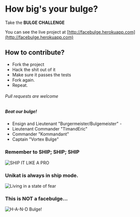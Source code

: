# How big's your bulge?
Take the **BULGE CHALLENGE**

You can see the live project at [http://facebulge.herokuapp.com](http://facebulge.herokuapp.com)

## How to contribute?
* Fork the project
* Hack the shit out of it
* Make sure it passes the tests
* Fork again.
* Repeat.

###### Pull requests are welcome

##### Beat our bulge!
* Ensign and Lieutenant "Burgermeister/Bulgemeister" - 
* Lieutenant Commander  "TimandEric"
* Commander "Kommandant"
* Captain "Vortex Bulge"

### Remember to SHIP; SHIP; SHIP
![SHIP IT LIKE A PRO](http://i.imgur.com/SrAsR.jpg)

### Unikat is always in ship mode.
![Living in a state of fear](http://i.imgur.com/tkxxt.png)

### This is NOT a facebulge...
![H-A-N-D Bulge!](http://www.unlikethis.com/handbulge.png)


